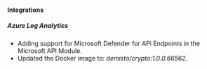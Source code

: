 
#### Integrations

##### Azure Log Analytics

- Adding support for Microsoft Defender for APi Endpoints in the Microsoft API Module.
- Updated the Docker image to: *demisto/crypto:1.0.0.66562*.
